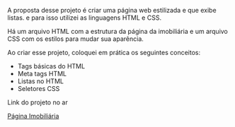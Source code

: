 <p>A proposta desse projeto é criar uma página web estilizada e que exibe listas. e para isso utilizei as linguagens HTML e CSS.</p>

<p>Há um arquivo HTML com a estrutura da página da imobiliária e um arquivo CSS com os estilos para mudar sua aparência.</p>

Ao criar esse projeto, coloquei em prática os seguintes conceitos:
<ul>
  <li>Tags básicas do HTML</li>
  <li>Meta tags HTML</li>
  <li>Listas no HTML</li>
  <li>Seletores CSS</li>
</ul>
<p>Link do projeto no ar</p>
<a href="https://diegocoutinho.com.br/projetos/background/" target="_blank">Página Imobiliária</a>
